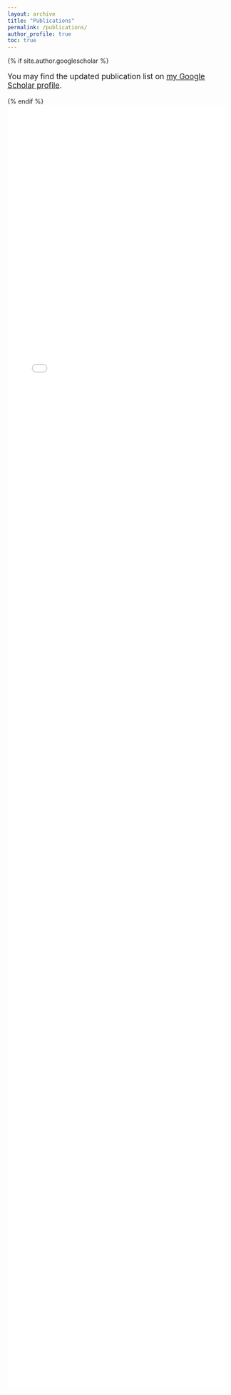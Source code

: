 ```yaml
---
layout: archive
title: "Publications"
permalink: /publications/
author_profile: true
toc: true
---
```

{% if site.author.googlescholar %}
<p style="font-size: 17px;">
  You may find the updated publication list on <a style="text-decoration: underline" href="{{site.author.googlescholar}}">my Google Scholar profile</a>.
</p>
{% endif %}
<!-- view-source:https://www.cs.cmu.edu/~mmv/Veloso.html -->
<style>
        html, body {
            overflow: hidden; /* Prevents parent page scrolling */
        }
        /* Container to hold the iframe */
        .iframe-container {
            width: 100%;
            height: 72vh; /* Make iframe fill the screen */
        }
        #publication-frame {
            width: calc(100% - 15px);
            height: 100%; /* Full height */
            border: none;
            overflow-y: auto;
        }
        /* Force a visible vertical scrollbar */
        /* .iframe-scrollbar {
            width: 15px;
            height: 75%;
            background: rgb(152, 149, 149);
            position: absolute;
            right: 0;
            top: 15;
          } */
    #publication-frame::-webkit-scrollbar {
        width: 15px; /* Width of the scrollbar */
    }
    #publication-frame::-webkit-scrollbar-track {
        background: #f1f1f1; /* Light gray background */
    }
    #publication-frame::-webkit-scrollbar-thumb {
        background: #888; /* Darker scrollbar */
        border-radius: 10px;
    }
    #publication-frame::-webkit-scrollbar-thumb:hover {
        background: #555; /* Even darker when hovered */
    }
    /* Ensure the iframe always shows the scrollbar */
    #publication-frame {
        scrollbar-width: thin; /* For Firefox */
        scrollbar-color: #888 #f1f1f1; /* Thumb color and track color */
    }
</style>
<div class="iframe-container">
<iframe src="/assets/publication.html" frameborder="0" id="publication-frame"></iframe>
        <!-- <div class="iframe-scrollbar"></div> Fake scrollbar -->
</div>
